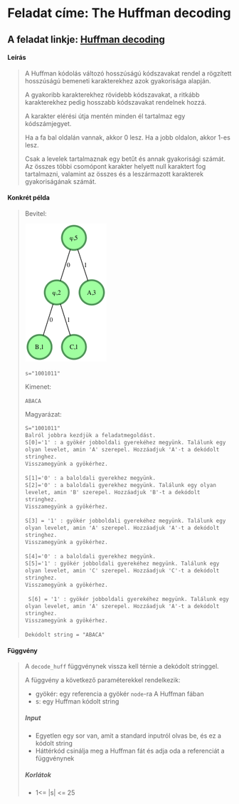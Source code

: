 # Feladat címe: The Huffman decoding

## A feladat linkje: [Huffman decoding](https://www.hackerrank.com/challenges/tree-huffman-decoding/problem)

#### Leírás

> A Huffman kódolás változó hosszúságú kódszavakat rendel a rögzített hosszúságú bemeneti karakterekhez azok gyakorisága alapján. 
> 
> A gyakoribb karakterekhez rövidebb kódszavakat, a ritkább karakterekhez pedig hosszabb kódszavakat rendelnek hozzá. 
> 
> A karakter elérési útja mentén minden él tartalmaz egy kódszámjegyet.
> 
> Ha a fa bal oldalán vannak, akkor 0 lesz. Ha a jobb oldalon, akkor 1-es lesz.
> 
> Csak a levelek tartalmaznak egy betűt és annak gyakorisági számát. Az összes többi csomópont karakter helyett null karaktert fog tartalmazni, valamint az összes és a leszármazott karakterek gyakoriságának számát.

#### Konkrét példa

> Bevitel:
> 
> ![sample input](./huffman.png)
> 
> `s="1001011"`
> 
> Kimenet:
> 
> `ABACA`
> 
> Magyarázat:
> 
> ```
> S="1001011"
> Balról jobbra kezdjük a feladatmegoldást.
> S[0]='1' : a gyökér jobboldali gyerekéhez megyünk. Találunk egy olyan levelet, amin 'A' szerepel. Hozzáadjuk 'A'-t a dekódolt stringhez.
> Visszamegyünk a gyökérhez.
> 
> S[1]='0' : a baloldali gyerekhez megyünk. 
> S[2]='0' : a baloldali gyerekhez megyünk. Találunk egy olyan levelet, amin 'B' szerepel. Hozzáadjuk 'B'-t a dekódolt stringhez.
> Visszamegyünk a gyökérhez.
> 
> S[3] = '1' : gyökér jobboldali gyerekéhez megyünk. Találunk egy olyan levelet, amin 'A' szerepel. Hozzáadjuk 'A'-t a dekódolt stringhez.
> Visszamegyünk a gyökérhez.
> 
> S[4]='0' : a baloldali gyerekhez megyünk.
> S[5]='1' : gyökér jobboldali gyerekéhez megyünk. Találunk egy olyan levelet, amin 'C' szerepel. Hozzáadjuk 'C'-t a dekódolt stringhez.
> Visszamegyünk a gyökérhez.
> 
>  S[6] = '1' : gyökér jobboldali gyerekéhez megyünk. Találunk egy olyan levelet, amin 'A' szerepel. Hozzáadjuk 'A'-t a dekódolt stringhez.
> Visszamegyünk a gyökérhez.
> 
> Dekódolt string = "ABACA"
> ```

#### Függvény
>
> A `decode_huff` függvénynek vissza kell térnie a dekódolt stringgel.
>
> A függvény a következő paraméterekkel rendelkezik:
>
> - gyökér: egy referencia a gyökér `node`-ra A Huffman fában
> - s: egy Huffman kódolt string
>
> ##### Input
>
> - Egyetlen egy sor van, amit a standard inputról olvas be, és ez a kódolt string
> - Háttérkód csinálja meg a Huffman  fát és adja oda a referenciát a függvénynek
>
> ##### Korlátok
>
> - 1<= |s| <= 25